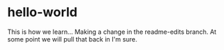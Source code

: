 # hello-world
This is how we learn...
Making a change in the readme-edits branch.  At some point we will pull that back in I'm sure.
